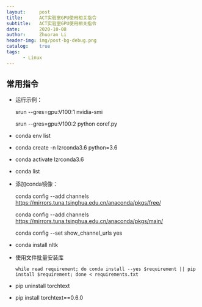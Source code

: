 ```yaml
---
layout:     post
title:      ACT实验室GPU使用相关指令
subtitle:   ACT实验室GPU使用相关指令
date:       2020-10-08
author:     Zhuoran Li
header-img: img/post-bg-debug.png
catalog:    true
tags:
      - Linux
---
```


## 常用指令

* 运行示例：

  srun --gres=gpu:V100:1 nvidia-smi

  srun --gres=gpu:V100:2 python coref.py

* conda env list

* conda create -n lzrconda3.6 python=3.6

* conda activate lzrconda3.6

* conda list

* 添加conda镜像：

  conda config --add channels https://mirrors.tuna.tsinghua.edu.cn/anaconda/pkgs/free/

  conda config --add channels https://mirrors.tuna.tsinghua.edu.cn/anaconda/pkgs/main/

  conda config --set show_channel_urls yes

* conda install nltk

* 使用文件批量安装库

  ``while read requirement; do conda install --yes $requirement || pip install $requirement; done < requirements.txt ``

* pip uninstall torchtext

* pip install torchtext==0.6.0

